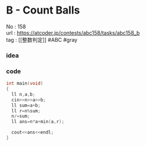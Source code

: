 # B - Count Balls

No	: 158  
url	: https://atcoder.jp/contests/abc158/tasks/abc158_b  
tag	: [[整数判定]]  #ABC #gray

### idea

### code
```cpp
int main(void)
{
  ll n,a,b;
  cin>>n>>a>>b;
  ll sum=a+b;
  ll r=n%sum;
  n/=sum;
  ll ans=n*a+min(a,r);

  cout<<ans<<endl;
}
```